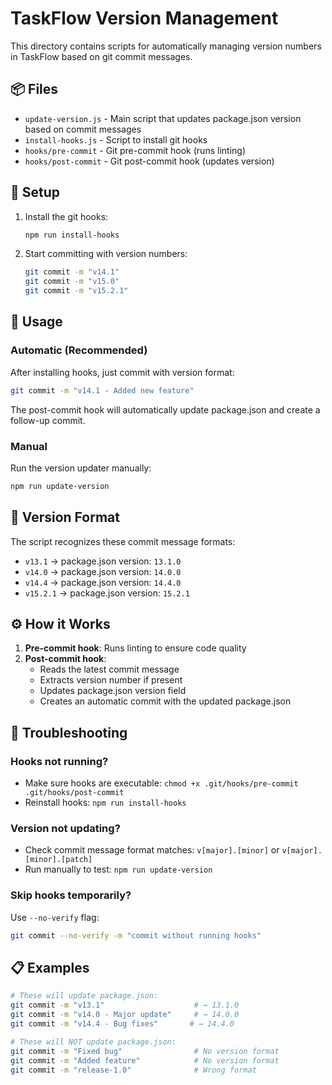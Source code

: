 # TaskFlow Version Management

This directory contains scripts for automatically managing version numbers in TaskFlow based on git commit messages.

## 📦 Files

- `update-version.js` - Main script that updates package.json version based on commit messages
- `install-hooks.js` - Script to install git hooks
- `hooks/pre-commit` - Git pre-commit hook (runs linting)
- `hooks/post-commit` - Git post-commit hook (updates version)

## 🚀 Setup

1. Install the git hooks:

   ```bash
   npm run install-hooks
   ```

2. Start committing with version numbers:
   ```bash
   git commit -m "v14.1"
   git commit -m "v15.0"
   git commit -m "v15.2.1"
   ```

## 📝 Usage

### Automatic (Recommended)

After installing hooks, just commit with version format:

```bash
git commit -m "v14.1 - Added new feature"
```

The post-commit hook will automatically update package.json and create a follow-up commit.

### Manual

Run the version updater manually:

```bash
npm run update-version
```

## 🎯 Version Format

The script recognizes these commit message formats:

- `v13.1` → package.json version: `13.1.0`
- `v14.0` → package.json version: `14.0.0`
- `v14.4` → package.json version: `14.4.0`
- `v15.2.1` → package.json version: `15.2.1`

## ⚙️ How it Works

1. **Pre-commit hook**: Runs linting to ensure code quality
2. **Post-commit hook**:
   - Reads the latest commit message
   - Extracts version number if present
   - Updates package.json version field
   - Creates an automatic commit with the updated package.json

## 🔧 Troubleshooting

### Hooks not running?

- Make sure hooks are executable: `chmod +x .git/hooks/pre-commit .git/hooks/post-commit`
- Reinstall hooks: `npm run install-hooks`

### Version not updating?

- Check commit message format matches: `v[major].[minor]` or `v[major].[minor].[patch]`
- Run manually to test: `npm run update-version`

### Skip hooks temporarily?

Use `--no-verify` flag:

```bash
git commit --no-verify -m "commit without running hooks"
```

## 📋 Examples

```bash
# These will update package.json:
git commit -m "v13.1"                    # → 13.1.0
git commit -m "v14.0 - Major update"     # → 14.0.0
git commit -m "v14.4 - Bug fixes"       # → 14.4.0

# These will NOT update package.json:
git commit -m "Fixed bug"                # No version format
git commit -m "Added feature"            # No version format
git commit -m "release-1.0"              # Wrong format
```
